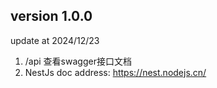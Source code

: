 ## version 1.0.0

update at 2024/12/23

1. /api 查看swagger接口文档
2. NestJs doc address: https://nest.nodejs.cn/
